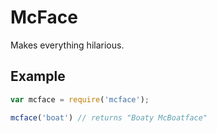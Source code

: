 # McFace

Makes everything hilarious.

## Example

```js
var mcface = require('mcface');

mcface('boat') // returns "Boaty McBoatface"
```
